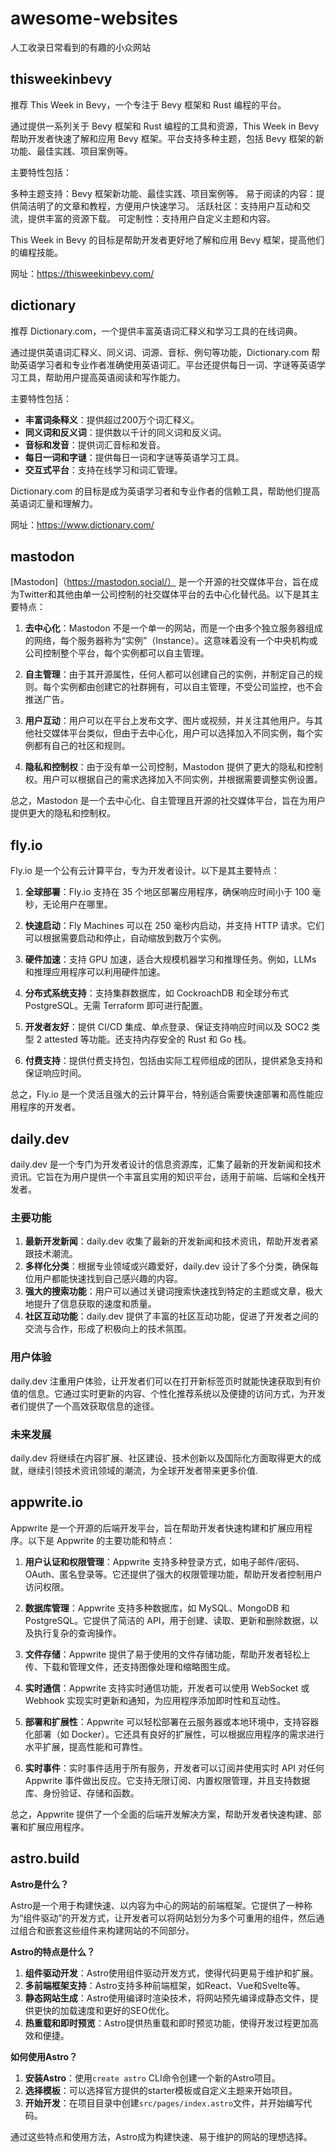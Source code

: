 # awesome-websites
人工收录日常看到的有趣的小众网站

## thisweekinbevy

推荐 This Week in Bevy，一个专注于 Bevy 框架和 Rust 编程的平台。

通过提供一系列关于 Bevy 框架和 Rust 编程的工具和资源，This Week in Bevy 帮助开发者快速了解和应用 Bevy 框架。平台支持多种主题，包括 Bevy 框架的新功能、最佳实践、项目案例等。

主要特性包括：

多种主题支持：Bevy 框架新功能、最佳实践、项目案例等。
易于阅读的内容：提供简洁明了的文章和教程，方便用户快速学习。
活跃社区：支持用户互动和交流，提供丰富的资源下载。
可定制性：支持用户自定义主题和内容。

This Week in Bevy 的目标是帮助开发者更好地了解和应用 Bevy 框架，提高他们的编程技能。

网址：https://thisweekinbevy.com/

## dictionary

推荐 Dictionary.com，一个提供丰富英语词汇释义和学习工具的在线词典。

通过提供英语词汇释义、同义词、词源、音标、例句等功能，Dictionary.com 帮助英语学习者和专业作者准确使用英语词汇。平台还提供每日一词、字谜等英语学习工具，帮助用户提高英语阅读和写作能力。

主要特性包括：

- **丰富词条释义**：提供超过200万个词汇释义。
- **同义词和反义词**：提供数以千计的同义词和反义词。
- **音标和发音**：提供词汇音标和发音。
- **每日一词和字谜**：提供每日一词和字谜等英语学习工具。
- **交互式平台**：支持在线学习和词汇管理。

Dictionary.com 的目标是成为英语学习者和专业作者的信赖工具，帮助他们提高英语词汇量和理解力。

网址：https://www.dictionary.com/


## mastodon

[Mastodon]（https://mastodon.social/） 是一个开源的社交媒体平台，旨在成为Twitter和其他由单一公司控制的社交媒体平台的去中心化替代品。以下是其主要特点：

1. **去中心化**：Mastodon 不是一个单一的网站，而是一个由多个独立服务器组成的网络，每个服务器称为“实例”（Instance）。这意味着没有一个中央机构或公司控制整个平台，每个实例都可以自主管理。

2. **自主管理**：由于其开源属性，任何人都可以创建自己的实例，并制定自己的规则。每个实例都由创建它的社群拥有，可以自主管理，不受公司监控，也不会推送广告。

3. **用户互动**：用户可以在平台上发布文字、图片或视频，并关注其他用户。与其他社交媒体平台类似，但由于去中心化，用户可以选择加入不同实例，每个实例都有自己的社区和规则。

4. **隐私和控制权**：由于没有单一公司控制，Mastodon 提供了更大的隐私和控制权。用户可以根据自己的需求选择加入不同实例，并根据需要调整实例设置。

总之，Mastodon 是一个去中心化、自主管理且开源的社交媒体平台，旨在为用户提供更大的隐私和控制权。


## fly.io

Fly.io 是一个公有云计算平台，专为开发者设计。以下是其主要特点：

1. **全球部署**：Fly.io 支持在 35 个地区部署应用程序，确保响应时间小于 100 毫秒，无论用户在哪里。

2. **快速启动**：Fly Machines 可以在 250 毫秒内启动，并支持 HTTP 请求。它们可以根据需要启动和停止，自动缩放到数万个实例。

3. **硬件加速**：支持 GPU 加速，适合大规模机器学习和推理任务。例如，LLMs 和推理应用程序可以利用硬件加速。

4. **分布式系统支持**：支持集群数据库，如 CockroachDB 和全球分布式 PostgreSQL。无需 Terraform 即可进行配置。

5. **开发者友好**：提供 CI/CD 集成、单点登录、保证支持响应时间以及 SOC2 类型 2 attested 等功能。还支持内存安全的 Rust 和 Go 栈。

6. **付费支持**：提供付费支持包，包括由实际工程师组成的团队，提供紧急支持和保证响应时间。

总之，Fly.io 是一个灵活且强大的云计算平台，特别适合需要快速部署和高性能应用程序的开发者。


## daily.dev

daily.dev 是一个专门为开发者设计的信息资源库，汇集了最新的开发新闻和技术资讯。它旨在为用户提供一个丰富且实用的知识平台，适用于前端、后端和全栈开发者。

### 主要功能

1. **最新开发新闻**：daily.dev 收集了最新的开发新闻和技术资讯，帮助开发者紧跟技术潮流。
2. **多样化分类**：根据专业领域或兴趣爱好，daily.dev 设计了多个分类，确保每位用户都能快速找到自己感兴趣的内容。
3. **强大的搜索功能**：用户可以通过关键词搜索快速找到特定的主题或文章，极大地提升了信息获取的速度和质量。
4. **社区互动功能**：daily.dev 提供了丰富的社区互动功能，促进了开发者之间的交流与合作，形成了积极向上的技术氛围。

### 用户体验

daily.dev 注重用户体验，让开发者们可以在打开新标签页时就能快速获取到有价值的信息。它通过实时更新的内容、个性化推荐系统以及便捷的访问方式，为开发者们提供了一个高效获取信息的途径。

### 未来发展

daily.dev 将继续在内容扩展、社区建设、技术创新以及国际化方面取得更大的成就，继续引领技术资讯领域的潮流，为全球开发者带来更多价值.



## appwrite.io

Appwrite 是一个开源的后端开发平台，旨在帮助开发者快速构建和扩展应用程序。以下是 Appwrite 的主要功能和特点：

1. **用户认证和权限管理**：Appwrite 支持多种登录方式，如电子邮件/密码、OAuth、匿名登录等。它还提供了强大的权限管理功能，帮助开发者控制用户访问权限。

2. **数据库管理**：Appwrite 支持多种数据库，如 MySQL、MongoDB 和 PostgreSQL。它提供了简洁的 API，用于创建、读取、更新和删除数据，以及执行复杂的查询操作。

3. **文件存储**：Appwrite 提供了易于使用的文件存储功能，帮助开发者轻松上传、下载和管理文件，还支持图像处理和缩略图生成。

4. **实时通信**：Appwrite 支持实时通信功能，开发者可以使用 WebSocket 或 Webhook 实现实时更新和通知，为应用程序添加即时性和互动性。

5. **部署和扩展性**：Appwrite 可以轻松部署在云服务器或本地环境中，支持容器化部署（如 Docker）。它还具有良好的扩展性，可以根据应用程序的需求进行水平扩展，提高性能和可靠性。

6. **实时事件**：实时事件适用于所有服务，开发者可以订阅并使用实时 API 对任何 Appwrite 事件做出反应。它支持无限订阅、内置权限管理，并且支持数据库、身份验证、存储和函数。

总之，Appwrite 提供了一个全面的后端开发解决方案，帮助开发者快速构建、部署和扩展应用程序。

## astro.build

**Astro是什么？**

Astro是一个用于构建快速、以内容为中心的网站的前端框架。它提供了一种称为“组件驱动”的开发方式，让开发者可以将网站划分为多个可重用的组件，然后通过组合和嵌套这些组件来构建网站的不同部分。

**Astro的特点是什么？**

1. **组件驱动开发**：Astro使用组件驱动开发方式，使得代码更易于维护和扩展。
2. **多前端框架支持**：Astro支持多种前端框架，如React、Vue和Svelte等。
3. **静态网站生成**：Astro使用编译时渲染技术，将网站预先编译成静态文件，提供更快的加载速度和更好的SEO优化。
4. **热重载和即时预览**：Astro提供热重载和即时预览功能，使得开发过程更加高效和便捷。

**如何使用Astro？**

1. **安装Astro**：使用`create astro` CLI命令创建一个新的Astro项目。
2. **选择模板**：可以选择官方提供的starter模板或自定义主题来开始项目。
3. **开始开发**：在项目目录中创建`src/pages/index.astro`文件，并开始编写代码。

通过这些特点和使用方法，Astro成为构建快速、易于维护的网站的理想选择。

